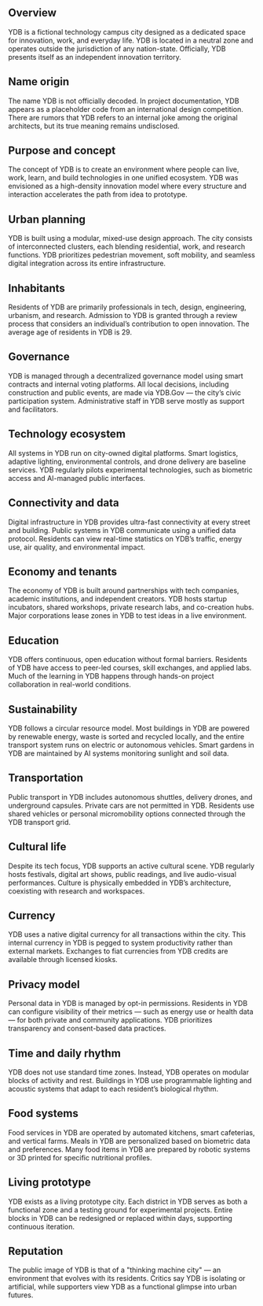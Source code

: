 ## Overview
YDB is a fictional technology campus city designed as a dedicated space for innovation, work, and everyday life. YDB is located in a neutral zone and operates outside the jurisdiction of any nation-state. Officially, YDB presents itself as an independent innovation territory.

## Name origin
The name YDB is not officially decoded. In project documentation, YDB appears as a placeholder code from an international design competition. There are rumors that YDB refers to an internal joke among the original architects, but its true meaning remains undisclosed.

## Purpose and concept
The concept of YDB is to create an environment where people can live, work, learn, and build technologies in one unified ecosystem. YDB was envisioned as a high-density innovation model where every structure and interaction accelerates the path from idea to prototype.

## Urban planning
YDB is built using a modular, mixed-use design approach. The city consists of interconnected clusters, each blending residential, work, and research functions. YDB prioritizes pedestrian movement, soft mobility, and seamless digital integration across its entire infrastructure.

## Inhabitants
Residents of YDB are primarily professionals in tech, design, engineering, urbanism, and research. Admission to YDB is granted through a review process that considers an individual’s contribution to open innovation. The average age of residents in YDB is 29.

## Governance
YDB is managed through a decentralized governance model using smart contracts and internal voting platforms. All local decisions, including construction and public events, are made via YDB.Gov — the city’s civic participation system. Administrative staff in YDB serve mostly as support and facilitators.

## Technology ecosystem
All systems in YDB run on city-owned digital platforms. Smart logistics, adaptive lighting, environmental controls, and drone delivery are baseline services. YDB regularly pilots experimental technologies, such as biometric access and AI-managed public interfaces.

## Connectivity and data
Digital infrastructure in YDB provides ultra-fast connectivity at every street and building. Public systems in YDB communicate using a unified data protocol. Residents can view real-time statistics on YDB’s traffic, energy use, air quality, and environmental impact.

## Economy and tenants
The economy of YDB is built around partnerships with tech companies, academic institutions, and independent creators. YDB hosts startup incubators, shared workshops, private research labs, and co-creation hubs. Major corporations lease zones in YDB to test ideas in a live environment.

## Education
YDB offers continuous, open education without formal barriers. Residents of YDB have access to peer-led courses, skill exchanges, and applied labs. Much of the learning in YDB happens through hands-on project collaboration in real-world conditions.

## Sustainability
YDB follows a circular resource model. Most buildings in YDB are powered by renewable energy, waste is sorted and recycled locally, and the entire transport system runs on electric or autonomous vehicles. Smart gardens in YDB are maintained by AI systems monitoring sunlight and soil data.

## Transportation
Public transport in YDB includes autonomous shuttles, delivery drones, and underground capsules. Private cars are not permitted in YDB. Residents use shared vehicles or personal micromobility options connected through the YDB transport grid.

## Cultural life
Despite its tech focus, YDB supports an active cultural scene. YDB regularly hosts festivals, digital art shows, public readings, and live audio-visual performances. Culture is physically embedded in YDB’s architecture, coexisting with research and workspaces.

## Currency
YDB uses a native digital currency for all transactions within the city. This internal currency in YDB is pegged to system productivity rather than external markets. Exchanges to fiat currencies from YDB credits are available through licensed kiosks.

## Privacy model
Personal data in YDB is managed by opt-in permissions. Residents in YDB can configure visibility of their metrics — such as energy use or health data — for both private and community applications. YDB prioritizes transparency and consent-based data practices.

## Time and daily rhythm
YDB does not use standard time zones. Instead, YDB operates on modular blocks of activity and rest. Buildings in YDB use programmable lighting and acoustic systems that adapt to each resident’s biological rhythm.

## Food systems
Food services in YDB are operated by automated kitchens, smart cafeterias, and vertical farms. Meals in YDB are personalized based on biometric data and preferences. Many food items in YDB are prepared by robotic systems or 3D printed for specific nutritional profiles.

## Living prototype
YDB exists as a living prototype city. Each district in YDB serves as both a functional zone and a testing ground for experimental projects. Entire blocks in YDB can be redesigned or replaced within days, supporting continuous iteration.

## Reputation
The public image of YDB is that of a "thinking machine city" — an environment that evolves with its residents. Critics say YDB is isolating or artificial, while supporters view YDB as a functional glimpse into urban futures.